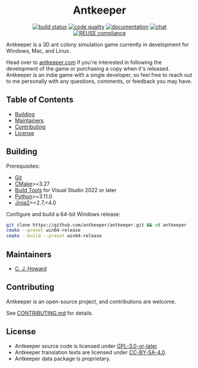<!--
SPDX-FileCopyrightText: 2023 C. J. Howard
SPDX-License-Identifier: CC-BY-SA-4.0
-->

<div align="center">

# Antkeeper

[![build status](https://github.com/antkeeper/antkeeper/actions/workflows/build.yml/badge.svg)](https://github.com/antkeeper/antkeeper/actions/workflows/build.yml)
[![code quality](https://app.codacy.com/project/badge/Grade/ec1d9f614fdf4d5b8effa6b7b72b3d5e)](https://app.codacy.com/gh/antkeeper/antkeeper/dashboard)
[![documentation](https://img.shields.io/badge/docs-latest-brightgreen.svg?style=flat)](https://antkeeper.github.io/antkeeper/)
[![chat](https://img.shields.io/discord/547138509610156036?logo=discord)](https://discord.gg/ptwHV4T)
[![REUSE compliance](https://github.com/antkeeper/antkeeper/actions/workflows/reuse.yml/badge.svg)](https://github.com/antkeeper/antkeeper/actions/workflows/reuse.yml)

</div>

Antkeeper is a 3D ant colony simulation game currently in development for Windows, Mac, and Linux.

Head over to [antkeeper.com](https://antkeeper.com/) if you're interested in following the development of the game or purchasing a copy when it's released. Antkeeper is an indie game with a single developer, so feel free to reach out to me personally with any questions, comments, or feedback you may have.

## Table of Contents

* [Building](#building)
* [Maintainers](#maintainers)
* [Contributing](#contributing)
* [License](#license)

## Building

Prerequisites:

* [Git](https://git-scm.com/downloads)
* [CMake](https://cmake.org/download/)>=3.27
* [Build Tools](https://visualstudio.microsoft.com/downloads/) for Visual Studio 2022 or later
* [Python](https://www.python.org/downloads/)>=3.11.0
* [Jinja2](https://pypi.org/project/Jinja2/)>=2.7,<4.0

Configure and build a 64-bit Windows release:

```bash
git clone https://github.com/antkeeper/antkeeper.git && cd antkeeper
cmake --preset win64-release
cmake --build --preset win64-release
```

## Maintainers

* [C. J. Howard](https://github.com/cjhoward)

## Contributing

Antkeeper is an open-source project, and contributions are welcome.

See [CONTRIBUTING.md](./CONTRIBUTING.md) for details.

## License

* Antkeeper source code is licensed under [GPL-3.0-or-later](./LICENSES/GPL-3.0-or-later.txt).
* Antkeeper translation texts are licensed under [CC-BY-SA-4.0](./LICENSES/CC-BY-SA-4.0.txt).
* Antkeeper data package is proprietary.
